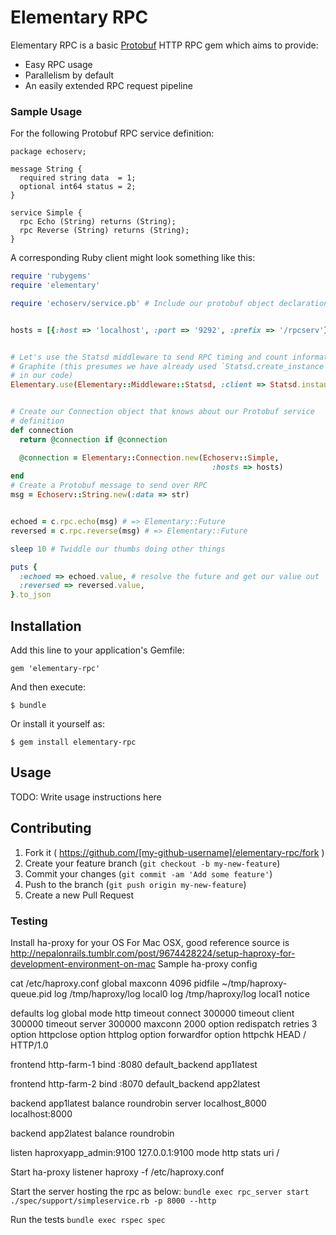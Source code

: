 # Elementary RPC

Elementary RPC is a basic
[Protobuf](https://developers.google.com/protocol-buffers/docs/overview) HTTP
RPC gem which aims to provide:

 * Easy RPC usage
 * Parallelism by default
 * An easily extended RPC request pipeline

### Sample Usage

For the following Protobuf RPC service definition:

```
package echoserv;

message String {
  required string data  = 1;
  optional int64 status = 2;
}

service Simple {
  rpc Echo (String) returns (String);
  rpc Reverse (String) returns (String);
}
```

A corresponding Ruby client might look something like this:

```ruby
require 'rubygems'
require 'elementary'

require 'echoserv/service.pb' # Include our protobuf object declarations


hosts = [{:host => 'localhost', :port => '9292', :prefix => '/rpcserv'}]


# Let's use the Statsd middleware to send RPC timing and count information to 
# Graphite (this presumes we have already used `Statsd.create_instance` elsewhere
# in our code)
Elementary.use(Elementary::Middleware::Statsd, :client => Statsd.instance)


# Create our Connection object that knows about our Protobuf service
# definition
def connection
  return @connection if @connection

  @connection = Elementary::Connection.new(Echoserv::Simple,
                                             :hosts => hosts)
end
# Create a Protobuf message to send over RPC
msg = Echoserv::String.new(:data => str)


echoed = c.rpc.echo(msg) # => Elementary::Future
reversed = c.rpc.reverse(msg) # => Elementary::Future

sleep 10 # Twiddle our thumbs doing other things

puts {
  :echoed => echoed.value, # resolve the future and get our value out
  :reversed => reversed.value,
}.to_json
```

## Installation

Add this line to your application's Gemfile:

    gem 'elementary-rpc'

And then execute:

    $ bundle

Or install it yourself as:

    $ gem install elementary-rpc

## Usage

TODO: Write usage instructions here

## Contributing

1. Fork it ( https://github.com/[my-github-username]/elementary-rpc/fork )
2. Create your feature branch (`git checkout -b my-new-feature`)
3. Commit your changes (`git commit -am 'Add some feature'`)
4. Push to the branch (`git push origin my-new-feature`)
5. Create a new Pull Request

### Testing

Install ha-proxy for your OS
 For Mac OSX, good reference source is http://nepalonrails.tumblr.com/post/9674428224/setup-haproxy-for-development-environment-on-mac
 Sample ha-proxy config

 cat /etc/haproxy.conf
 global
   maxconn 4096
   pidfile ~/tmp/haproxy-queue.pid
   log /tmp/haproxy/log    local0
   log /tmp/haproxy/log    local1 notice

 defaults
   log global
   mode http
   timeout connect 300000
   timeout client 300000
   timeout server 300000
   maxconn 2000
   option redispatch
   retries 3
   option httpclose
   option httplog
   option forwardfor
   option httpchk HEAD / HTTP/1.0

 frontend http-farm-1
   bind :8080
   default_backend app1latest

 frontend http-farm-2
   bind :8070
   default_backend app2latest

 backend app1latest
   balance roundrobin
   server localhost_8000 localhost:8000

 backend app2latest
   balance roundrobin

 listen haproxyapp_admin:9100 127.0.0.1:9100
   mode http
   stats uri /

Start ha-proxy listener
 haproxy -f /etc/haproxy.conf

Start the server hosting the rpc as below:
`bundle exec rpc_server start ./spec/support/simpleservice.rb -p 8000 --http`

Run the tests
 `bundle exec rspec spec`



